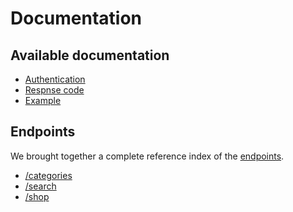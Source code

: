 # Documentation

Available documentation
-------------------------

* [Authentication](authentication.md)
* [Respnse code](response_code.md)
* [Example](example.md)

Endpoints
---------

We brought together a complete reference index of the [endpoints](enpoints/index.md).

* [/categories](endpoints/categories.md)
* [/search](endpoints/search.md)
* [/shop](endpoints/shop.md)
